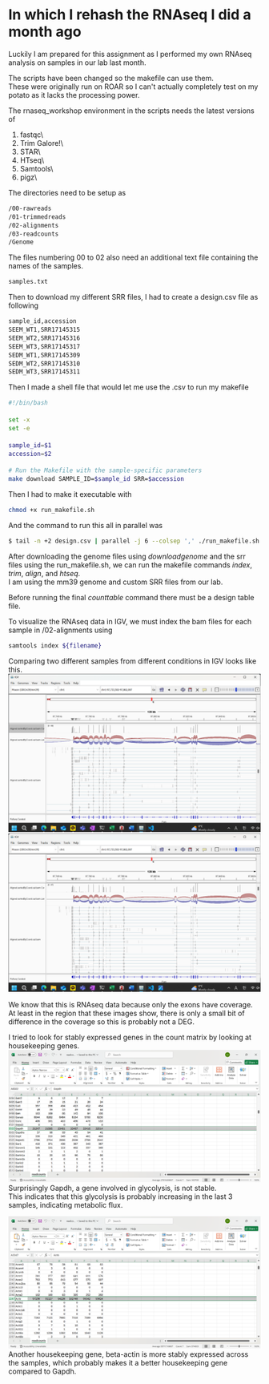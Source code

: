 # In which I rehash the RNAseq I did a month ago

Luckily I am prepared for this assignment as I performed my own RNAseq analysis on samples in our lab last month.

The scripts have been changed so the makefile can use them.\
These were originally run on ROAR so I can't actually completely test on my potato as it lacks the processing power. 

The rnaseq_workshop environment in the scripts needs the latest versions of
1. fastqc\
2. Trim Galore!\
3. STAR\
4. HTseq\
5. Samtools\
6. pigz\

The directories need to be setup as 
```bash
/00-rawreads
/01-trimmedreads
/02-alignments
/03-readcounts
/Genome
```

The files numbering 00 to 02 also need an additional text file containing the names of the samples.
```bash
samples.txt
```

Then to download my different SRR files, I had to create a design.csv file as following
```bash
sample_id,accession
SEEM_WT1,SRR17145315
SEEM_WT2,SRR17145316
SEEM_WT3,SRR17145317
SEDM_WT1,SRR17145309
SEDM_WT2,SRR17145310
SEDM_WT3,SRR17145311
```

Then I made a shell file that would let me use the .csv to run my makefile
```bash
#!/bin/bash

set -x
set -e

sample_id=$1
accession=$2

# Run the Makefile with the sample-specific parameters
make download SAMPLE_ID=$sample_id SRR=$accession
```

Then I had to make it executable with
```bash
chmod +x run_makefile.sh
```

And the command to run this all in parallel was
```bash
$ tail -n +2 design.csv | parallel -j 6 --colsep ',' ./run_makefile.sh {1} {2} 
```

After downloading the genome files using *downloadgenome* and the srr files using the run_makefile.sh, we can run the makefile commands *index*, *trim*, *align*, and *htseq*.\
I am using the mm39 genome and custom SRR files from our lab.

Before running the final *counttable* command there must be a design table file.

To visualize the RNAseq data in IGV, we must index the bam files for each sample in /02-alignments using
```bash
samtools index ${filename}
```

Comparing two different samples from different conditions in IGV looks like this.
![seem](images/seem.png)
![sedm](images/sedm.png)

We know that this is RNAseq data because only the exons have coverage.\
At least in the region that these images show, there is only a small bit of difference in the coverage so this is probably not a DEG.

I tried to look for stably expressed genes in the count matrix by looking at housekeeping genes.\
![gapdh](images/gapdh.png)
Surprisingly Gapdh, a gene involved in glycolysis, is not stable.\
This indicates that this glycolysis is probably increasing in the last 3 samples, indicating metabolic flux.

![betaactin](images/betaactin.png)
Another housekeeping gene, beta-actin is more stably expressed across the samples, which probably makes it a better housekeeping gene compared to Gapdh.